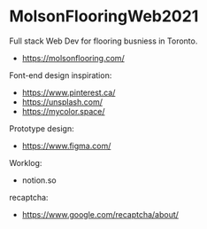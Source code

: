 # MolsonFlooringWeb2021


Full stack Web Dev for flooring busniess in Toronto. 
- https://molsonflooring.com/


Font-end design inspiration:
- https://www.pinterest.ca/
- https://unsplash.com/
- https://mycolor.space/


Prototype design:
- https://www.figma.com/


Worklog:
- notion.so


recaptcha:
- https://www.google.com/recaptcha/about/


